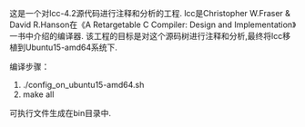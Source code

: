 这是一个对lcc-4.2源代码进行注释和分析的工程.
lcc是Christopher W.Fraser & David R.Hanson在《A Retargetable C Compiler: Design and Implementation》一书中介绍的编译器.
该工程的目标是对这个源码树进行注释和分析,最终将lcc移植到Ubuntu15-amd64系统下.

编译步骤：
1. ./config_on_ubuntu15-amd64.sh
2. make all

可执行文件生成在bin目录中.
